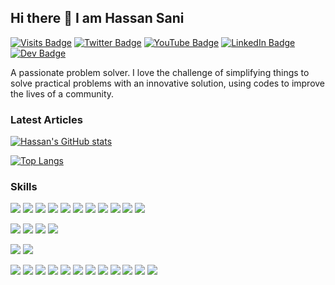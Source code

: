 ## Hi there 👋 I am Hassan Sani
[![Visits Badge](https://badges.pufler.dev/visits/inidaname/inidaname)](https://hassansani.me)
[![Twitter Badge](https://img.shields.io/badge/Twitter-Profile-informational?style=flat&logo=twitter&logoColor=white&color=1CA2F1)](https://twitter.com/inidname)
[![YouTube Badge](https://img.shields.io/badge/YouTube-Channel-informational?style=flat&logo=youtube&logoColor=white&color=FF0000)](https://www.youtube.com/channel/UC_xVWhxey-BRUf0CZ8CYagg)
[![LinkedIn Badge](https://img.shields.io/badge/LinkedIn-Profile-informational?style=flat&logo=linkedin&logoColor=white&color=0D76A8)](https://www.linkedin.com/in/inidaname/)
[![Dev Badge](https://img.shields.io/badge/Dev.to-Profile-informational?style=flat&logo=dev.to&logoColor=white&color=black)](https://dev.to/inidaname) 

A passionate problem solver. I love the challenge of simplifying things to solve practical problems with an innovative solution, using codes to improve the lives of a community.

### Latest Articles

<!-- ### Latest Videos -->

[![Hassan's GitHub stats](https://github-readme-stats.vercel.app/api?username=inidaname&show_icons=true)](https://github.com/inidaname)

[![Top Langs](https://github-readme-stats.vercel.app/api/top-langs/?username=inidaname&exclude_repo=asp_nnl)](https://github.com/inidaname)


### Skills

![](https://img.shields.io/badge/Code-Angular-informational?style=flat&logo=angular&logoColor=white&color=4AB197)
![](https://img.shields.io/badge/Code-Go-informational?style=flat&logo=go&logoColor=white&color=4AB197)
![](https://img.shields.io/badge/Code-React-informational?style=flat&logo=react&logoColor=white&color=4AB197)
![](https://img.shields.io/badge/Code-HTML-informational?style=flat&logo=html5&logoColor=white&color=4AB197)
![](https://img.shields.io/badge/Code-Typescript-informational?style=flat&logo=typescript&logoColor=white&color=4AB197)
![](https://img.shields.io/badge/Code-Flutter-informational?style=flat&logo=flutter&logoColor=white&color=4AB197)
![](https://img.shields.io/badge/Code-RxJs-informational?style=flat&logo=rxjs&logoColor=white&color=4AB197)
![](https://img.shields.io/badge/Code-Ngrx-informational?style=flat&logo=ngrx&logoColor=white&color=4AB197)
![](https://img.shields.io/badge/Code-Redux-informational?style=flat&logo=redux&logoColor=white&color=4AB197)
![](https://img.shields.io/badge/Code-MongoDB-informational?style=flat&logo=mongodb&logoColor=white&color=4AB197)
![](https://img.shields.io/badge/Code-PostgreSQL-informational?style=flat&logo=postgresql&logoColor=white&color=4AB197)


![](https://img.shields.io/badge/Style-CSS3-informational?style=flat&logo=css3&logoColor=white&color=4AB197)
![](https://img.shields.io/badge/Style-Sass-informational?style=flat&logo=sass&logoColor=white&color=4AB197)
![](https://img.shields.io/badge/Style-Tailwind-informational?style=flat&logo=Tailwind-CSS&logoColor=white&color=4AB197)
![](https://img.shields.io/badge/Style-Bootstrap-informational?style=flat&logo=bootstrap&logoColor=white&color=4AB197)


![](https://img.shields.io/badge/Tool-Docker-informational?style=flat&logo=docker&logoColor=white&color=4AB197)
![](https://img.shields.io/badge/Tool-Linux-informational?style=flat&logo=linux&logoColor=white&color=4AB197)

![](https://img.shields.io/badge/Test-Jasmine-informational?style=flat&logo=Jasmine&logoColor=white&color=4AB197)
![](https://img.shields.io/badge/Test-Jest-informational?style=flat&logo=jest&logoColor=white&color=4AB197)
![](https://img.shields.io/badge/Test-Mocha-informational?style=flat&logo=Mocha&logoColor=white&color=4AB197)
![](https://img.shields.io/badge/Test-Cypress-informational?style=flat&logo=Cypress&logoColor=white&color=4AB197)
![](https://img.shields.io/badge/Tools-NGINX-informational?style=flat&logo=nginx&logoColor=white&color=4AB197)
![](https://img.shields.io/badge/Tools-Netlify-informational?style=flat&logo=netlify&logoColor=white&color=4AB197)
![](https://img.shields.io/badge/Tools-Actions-informational?style=flat&logo=github-actions&logoColor=white&color=4AB197)
![](https://img.shields.io/badge/Tools-NPM-informational?style=flat&logo=npm&logoColor=white&color=4AB197)
![](https://img.shields.io/badge/Tools-Postman-informational?style=flat&logo=Postman&logoColor=white&color=4AB197)
![](https://img.shields.io/badge/Tools-GitHub-informational?style=flat&logo=GitHub&logoColor=white&color=4AB197)
![](https://img.shields.io/badge/Tools-GitLab-informational?style=flat&logo=GitLab&logoColor=white&color=4AB197)
![](https://img.shields.io/badge/Tools-Bitbucket-informational?style=flat&logo=Bitbucket&logoColor=white&color=4AB197)
<!--
**inidaname/inidaname** is a ✨ _special_ ✨ repository because its `README.md` (this file) appears on your GitHub profile.

Here are some ideas to get you started:

- 🔭 I’m currently working on ...
- 🌱 I’m currently learning ...
- 👯 I’m looking to collaborate on ...

- 💬 Ask me about ...
- 📫 How to reach me: ...
- 😄 Pronouns: ...
- ⚡ Fun fact: ...
-->
